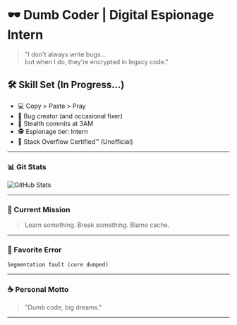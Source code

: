 # 🕶️ Dumb Coder | Digital Espionage Intern

> "I don't always write bugs...  
> but when I do, they're encrypted in legacy code."

## 🛠️ Skill Set (In Progress...)
- 💻 Copy > Paste > Pray
- 🐛 Bug creator (and occasional fixer)
- 🔐 Stealth commits at 3AM
- 🕵️ Espionage tier: Intern
- 📎 Stack Overflow Certified™ (Unofficial)

---

### 📊 Git Stats
![GitHub Stats](https://github-readme-stats.vercel.app/api?username=exusiaxa&show_icons=true&theme=tokyonight)

---

### 🧠 Current Mission
> Learn something. Break something. Blame cache.

---

### 💬 Favorite Error
`Segmentation fault (core dumped)`

---

### ☕ Personal Motto
> "Dumb code, big dreams."

---
